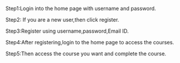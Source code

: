 Step1:Login into the home page with username and password.


Step2: If you are a new user,then click register.


Step3:Register using username,password,Email ID.


Step4:After registering,login to the home page to access the courses.


Step5:Then access the course you want and complete the course.
